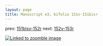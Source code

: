 ```yaml
---
layout: page
title: Manuscript e3, bifolio 151v-151bisr
---
```


prev: [151bisv-152r](../151bisv-152r/) next: [152v-153r](../152v-153r/)



[![Linked to zoomble image](http://www.homermultitext.org/iipsrv?IIIF=/project/homer/pyramidal/deepzoom/hmt/e3bifolio/v1/vb_151v_151bisr.tif/full/2000,/0/default.jpg)](http://www.homermultitext.org/ict2/?urn=urn:cite2:hmt:e3bifolio.v1:vb_151v_151bisr)

